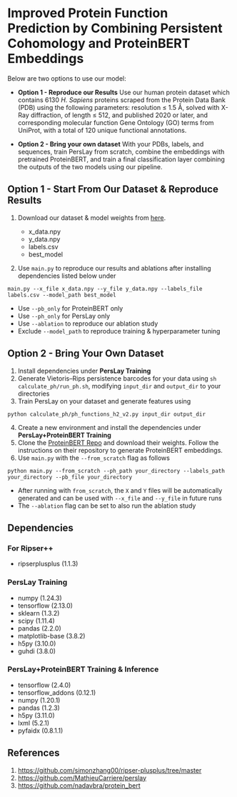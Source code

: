 # Improved Protein Function Prediction by Combining Persistent Cohomology and ProteinBERT Embeddings

Below are two options to use our model:

* **Option 1 - Reproduce our Results** Use our human protein dataset which contains 6130 *H. Sapiens* proteins scraped from the Protein Data Bank (PDB) using the following parameters: resolution $\leq$ 1.5 Å, solved with X-Ray diffraction, of length $\leq$ 512, and published 2020 or later, and corresponding molecular function Gene Ontology (GO) terms from UniProt, with a total of 120 unique functional annotations.

* **Option 2 - Bring your own dataset** With your PDBs, labels, and sequences, train PersLay from scratch, combine the embeddings with pretrained ProteinBERT, and train a final classification layer combining the outputs of the two models using our pipeline.

## Option 1 - Start From Our Dataset & Reproduce Results

1. Download our dataset & model weights from [here](https://drive.google.com/drive/folders/1vwBZ9MLocZCF6WLP4ZgvAZ3Fj2Bi117v?usp=drive_link).

    * x_data.npy
    * y_data.npy
    * labels.csv
    * best_model

2. Use `main.py` to reproduce our results and ablations after installing dependencies listed below under

```
main.py --x_file x_data.npy --y_file y_data.npy --labels_file labels.csv --model_path best_model
```

* Use `--pb_only` for ProteinBERT only
* Use `--ph_only` for PersLay only
* Use `--ablation` to reproduce our ablation study
* Exclude `--model_path` to reproduce training \& hyperparameter tuning

## Option 2 - Bring Your Own Dataset

1. Install dependencies under **PersLay Training**
2. Generate Vietoris–Rips persistence barcodes for your data using `sh calculate_ph/run_ph.sh`, modifying `input_dir` and `output_dir` to your directories
3. Train PersLay on your dataset and generate features using

```
python calculate_ph/ph_functions_h2_v2.py input_dir output_dir
```

4. Create a new environment and install the dependencies under **PersLay+ProteinBERT Training**
5. Clone the [ProteinBERT Repo](https://github.com/nadavbra/protein_bert) and download their weights. Follow the instructions on their repository to generate ProteinBERT embeddings.
6. Use `main.py` with the `--from_scratch` flag as follows
```
python main.py --from_scratch --ph_path your_directory --labels_path your_directory --pb_file your_directory
```

* After running with `from_scratch`, the `X` and `Y` files will be automatically generated and can be used with `--x_file` and `--y_file` in future runs
* The `--ablation` flag can be set to also run the ablation study

## Dependencies

### For Ripser++
- ripserplusplus (1.1.3)

### PersLay Training
- numpy (1.24.3)
- tensorflow (2.13.0)
- sklearn (1.3.2)
- scipy (1.11.4)
- pandas (2.2.0)
- matplotlib-base (3.8.2)
- h5py (3.10.0)
- guhdi (3.8.0)

### PersLay+ProteinBERT Training & Inference
- tensorflow (2.4.0)
- tensorflow_addons (0.12.1)
- numpy (1.20.1)
- pandas (1.2.3)
- h5py (3.11.0)
- lxml (5.2.1)
- pyfaidx (0.8.1.1)

## References
1. https://github.com/simonzhang00/ripser-plusplus/tree/master
2. https://github.com/MathieuCarriere/perslay
3. https://github.com/nadavbra/protein_bert
   
